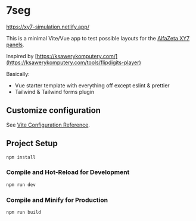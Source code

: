# 7seg

https://xy7-simulation.netlify.app/

This is a minimal Vite/Vue app to test possible layouts for the [AlfaZeta XY7 panels](https://flipdots.com/en/xy7-flip-digits-panels/).

Inspired by [https://ksawerykomputery.com/](https://ksawerykomputery.com/tools/flipdigits-player)

Basically:

- Vue starter template with everything off except eslint & prettier
- Tailwind & Tailwind forms plugin

## Customize configuration

See [Vite Configuration Reference](https://vitejs.dev/config/).

## Project Setup

```sh
npm install
```

### Compile and Hot-Reload for Development

```sh
npm run dev
```

### Compile and Minify for Production

```sh
npm run build
```
